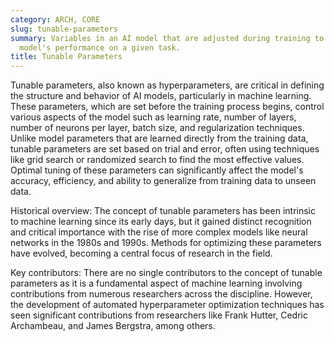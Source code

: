 ```yaml
---
category: ARCH, CORE
slug: tunable-parameters
summary: Variables in an AI model that are adjusted during training to optimize the
  model's performance on a given task.
title: Tunable Parameters
---
```


Tunable parameters, also known as hyperparameters, are critical in defining the structure and behavior of AI models, particularly in machine learning. These parameters, which are set before the training process begins, control various aspects of the model such as learning rate, number of layers, number of neurons per layer, batch size, and regularization techniques. Unlike model parameters that are learned directly from the training data, tunable parameters are set based on trial and error, often using techniques like grid search or randomized search to find the most effective values. Optimal tuning of these parameters can significantly affect the model's accuracy, efficiency, and ability to generalize from training data to unseen data.

Historical overview: The concept of tunable parameters has been intrinsic to machine learning since its early days, but it gained distinct recognition and critical importance with the rise of more complex models like neural networks in the 1980s and 1990s. Methods for optimizing these parameters have evolved, becoming a central focus of research in the field.

Key contributors: There are no single contributors to the concept of tunable parameters as it is a fundamental aspect of machine learning involving contributions from numerous researchers across the discipline. However, the development of automated hyperparameter optimization techniques has seen significant contributions from researchers like Frank Hutter, Cedric Archambeau, and James Bergstra, among others.